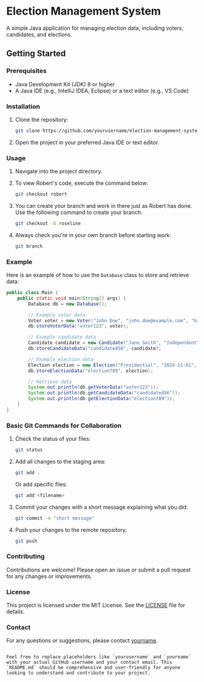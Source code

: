 # Election Management System

A simple Java application for managing election data, including voters, candidates, and elections.

## Getting Started

### Prerequisites

- Java Development Kit (JDK) 8 or higher
- A Java IDE (e.g., IntelliJ IDEA, Eclipse) or a text editor (e.g., VS Code)

### Installation

1. Clone the repository:

    ```bash
    git clone https://github.com/yourusername/election-management-system.git
    ```

2. Open the project in your preferred Java IDE or text editor.

### Usage

1. Navigate into the project directory.

2. To view Robert's code, execute the command below:

    ```bash
    git checkout robert
    ```

3. You can create your branch and work in there just as Robert has done. Use the following command to create your branch:

    ```bash
    git checkout -b roseline
    ```

4. Always check you're in your own branch before starting work:

    ```bash
    git branch
    ```

### Example

Here is an example of how to use the `Database` class to store and retrieve data:

```java
public class Main {
    public static void main(String[] args) {
        Database db = new Database();

        // Example voter data
        Voter voter = new Voter("John Doe", "john.doe@example.com", "hashed_password");
        db.storeVoterData("voter123", voter);

        // Example candidate data
        Candidate candidate = new Candidate("Jane Smith", "Independent", "Better Future for All", "hashed_password");
        db.storeCandidateData("candidate456", candidate);

        // Example election data
        Election election = new Election("Presidential", "2024-11-01", "2024-11-08");
        db.storeElectionData("election789", election);

        // Retrieve data
        System.out.println(db.getVoterData("voter123"));
        System.out.println(db.getCandidateData("candidate456"));
        System.out.println(db.getElectionData("election789"));
    }
}
```


### Basic Git Commands for Collaboration

1. Check the status of your files:

    ```bash
    git status
    ```

2. Add all changes to the staging area:

    ```bash
    git add .
    ```

    Or add specific files:

    ```bash
    git add <filename>
    ```

3. Commit your changes with a short message explaining what you did:

    ```bash
    git commit -m "short message"
    ```

4. Push your changes to the remote repository:

    ```bash
    git push
    ```

### Contributing

Contributions are welcome! Please open an issue or submit a pull request for any changes or improvements.

### License

This project is licensed under the MIT License. See the [LICENSE](LICENSE) file for details.

### Contact

For any questions or suggestions, please contact [yourname](mailto:youremail@example.com).
```

Feel free to replace placeholders like `yourusername` and `yourname` with your actual GitHub username and your contact email. This `README.md` should be comprehensive and user-friendly for anyone looking to understand and contribute to your project.
